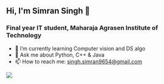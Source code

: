 ## Hi, I'm Simran Singh 👋
### Final year IT student, Maharaja Agrasen Institute of Technology
- 🌱 I’m currently learning Computer vision and DS algo
- 💬 Ask me about Python, C++ & Java
- 📫 How to reach me: singh.simran9654@gmail.com
<img src="https://github-readme-stats.vercel.app/api?username=ishvik&&show_icons=true&title_color=black&icon_color=black&text_color=white&bg_color=black">
